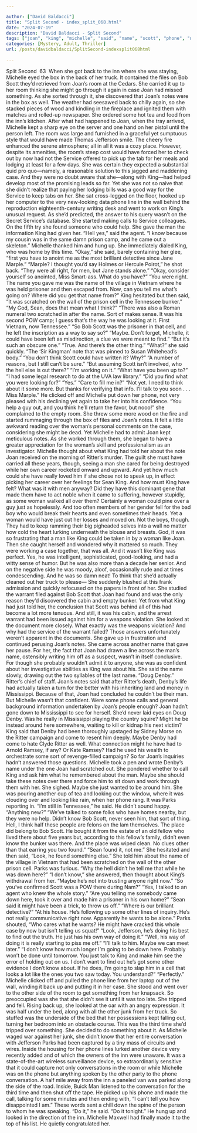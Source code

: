 ```yaml
---

author: ["David Baldacci"]
title: "Split Second - index_split_068.html"
date: "2024-07-19"
description: "David Baldacci - Split Second"
tags: ["joan", "king", "michelle", "said", "name", "scott", "phone", "note", "yet", "room", "could", "man", "know", "back", "might", "case", "think", "maybe", "woman", "inn", "bob", "something", "made", "service", "way"]
categories: [Mystery, Adult, Thriller]
url: /posts/davidbaldacci/SplitSecond-indexsplit068html

---
```



Split Second
		 63 
When she got back to the inn where she was staying, Michelle eyed the box in the back of her truck. It contained the files on Bob Scott they’d retrieved from Joan’s room at the Cedars. She carried it up to her room thinking she might go through it again in case Joan had missed something. As she sorted through it, she discovered that Joan’s notes were in the box as well.
The weather had seesawed back to chilly again, so she stacked pieces of wood and kindling in the fireplace and ignited them with matches and rolled-up newspaper. She ordered some hot tea and food from the inn’s kitchen. After what had happened to Joan, when the tray arrived, Michelle kept a sharp eye on the server and one hand on her pistol until the person left. The room was large and furnished in a graceful yet sumptuous style that would have made Thomas Jefferson smile. The cheery fire enhanced the serene atmosphere; all in all it was a cozy place. However, despite its amenities, the room’s steep cost would have forced her to check out by now had not the Service offered to pick up the tab for her meals and lodging at least for a few days. She was certain they expected a substantial quid pro quo—namely, a reasonable solution to this jagged and maddening case. And they were no doubt aware that she—along with King—had helped develop most of the promising leads so far. Yet she was not so naive that she didn’t realize that paying her lodging bills was a good way for the Service to keep tabs on her.
She sat cross-legged on the floor, hooked up her computer to the very new-looking data phone line in the wall behind the reproduction eighteenth-century writing desk and went to work on King’s unusual request. As she’d predicted, the answer to his query wasn’t on the Secret Service’s database. She started making calls to Service colleagues. On the fifth try she found someone who could help. She gave the man the information King had given her.
“Hell yes,” said the agent. “I know because my cousin was in the same damn prison camp, and he came out a skeleton.”
Michelle thanked him and hung up. She immediately dialed King, who was home by this time.
“Okay,” she said, barely containing her glee, “first you have to anoint me as the most brilliant detective since Jane Marple.”
“Marple? I thought you’d say Holmes or Hercule Poirot,” he shot back.
“They were all right, for men, but Jane stands alone.”
“Okay, consider yourself so anointed, Miss Smart-ass. What do you have?”
“You were right. The name you gave me was the name of the village in Vietnam where he was held prisoner and then escaped from. Now, can you tell me what’s going on? Where did you get that name from?”
King hesitated but then said, “It was scratched on the wall of the prison cell in the Tennessee bunker.”
“My God, Sean, does that mean what I think?”
“There was also a Roman numeral two scratched in after the name. Sort of makes sense. It was his second POW camp; I guess that’s the way he was looking at it. First Vietnam, now Tennessee.”
“So Bob Scott was the prisoner in that cell, and he left the inscription as a way to say so?”
“Maybe. Don’t forget, Michelle, it could have been left as misdirection, a clue we were meant to find.”
“But it’s such an obscure one.”
“True. And there’s the other thing.”
“What?” she said quickly.
“The ‘Sir Kingman’ note that was pinned to Susan Whitehead’s body.”
“You don’t think Scott could have written it? Why?”
“A number of reasons, but I still can’t be sure.”
“But assuming Scott isn’t involved, who the hell else is out there?”
“I’m working on it.”
“What have you been up to?”
“I had some legal research to do at the UVA law library.”
“Did you find what you were looking for?”
“Yes.”
“Care to fill me in?”
“Not yet. I need to think about it some more. But thanks for verifying that info. I’ll talk to you soon . . . Miss Marple.” He clicked off and Michelle put down her phone, not very pleased with his declining yet again to take her into his confidence.
“You help a guy out, and you think he’ll return the favor, but nooo!” she complained to the empty room.
She threw some more wood on the fire and started rummaging through the box of files and Joan’s notes.
It felt a little awkward reading over the woman’s personal comments on the case, considering she might be dead. Yet Michelle had to admit Joan kept meticulous notes. As she worked through them, she began to have a greater appreciation for the woman’s skill and professionalism as an investigator. Michelle thought about what King had told her about the note Joan received on the morning of Ritter’s murder. The guilt she must have carried all these years, though, seeing a man she cared for being destroyed while her own career rocketed onward and upward. And yet how much could she have really loved him if she chose not to speak up, in effect picking her career over her feelings for Sean King. And how must King have felt?
What was it with men anyway? Did they have this dominant gene that made them have to act noble when it came to suffering, however stupidly, as some woman walked all over them? Certainly a woman could pine over a guy just as hopelessly. And too often members of her gender fell for the bad boy who would break their hearts and even sometimes their heads. Yet a woman would have just cut her losses and moved on. Not the boys, though. They had to keep ramming their big pigheaded selves into a wall no matter how cold the heart lurking underneath the blouse and breasts. God, it was so frustrating that a man like King could be taken in by a woman like Joan.
Then she caught herself and wondered why it mattered so much. They were working a case together, that was all. And it wasn’t like King was perfect. Yes, he was intelligent, sophisticated, good-looking, and had a witty sense of humor. But he was also more than a decade her senior. And on the negative side he was moody, aloof, occasionally rude and at times condescending. And he was so damn neat! To think that she’d actually cleaned out her truck to please—
She suddenly blushed at this frank admission and quickly refocused on the papers in front of her. She studied the warrant filed against Bob Scott that Joan had found and was the only reason they’d discovered the cabin and empty bunker. Yet from what King had just told her, the conclusion that Scott was behind all of this had become a lot more tenuous.
And still, it was his cabin, and the arrest warrant had been issued against him for a weapons violation. She looked at the document more closely. What exactly was the weapons violation? And why had the service of the warrant failed? Those answers unfortunately weren’t apparent in the documents.
She gave up in frustration and continued perusing Joan’s notes. She came across another name that gave her pause. For her, the fact that Joan had drawn a line across the man’s name, ostensibly writing him off as a suspect, wasn’t in itself conclusive. For though she probably wouldn’t admit it to anyone, she was as confident about her investigative abilities as King was about his.
She said the name slowly, drawing out the two syllables of the last name. “Doug Denby.” Ritter’s chief of staff. Joan’s notes said that after Ritter’s death, Denby’s life had actually taken a turn for the better with his inheriting land and money in Mississippi. Because of that, Joan had concluded he couldn’t be their man. But Michelle wasn’t that confident. Were some phone calls and general background information undertaken by Joan’s people enough? Joan hadn’t gone down to Mississippi to see for herself. She’d never laid eyes on Doug Denby. Was he really in Mississippi playing the country squire? Might he be instead around here somewhere, waiting to kill or kidnap his next victim? King said that Denby had been thoroughly upstaged by Sidney Morse on the Ritter campaign and come to resent him deeply. Maybe Denby had come to hate Clyde Ritter as well. What connection might he have had to Arnold Ramsey, if any? Or Kate Ramsey? Had he used his wealth to orchestrate some sort of revenge-filled campaign? So far Joan’s inquiries hadn’t answered those questions.
Michelle took a pen and wrote Denby’s name under the one Joan had scratched out. She pondered whether to call King and ask him what he remembered about the man. Maybe she should take these notes over there and force him to sit down and work through them with her. She sighed. Maybe she just wanted to be around him. She was pouring another cup of tea and looking out the window, where it was clouding over and looking like rain, when her phone rang.
It was Parks reporting in. “I’m still in Tennessee,” he said. He didn’t sound happy.
“Anything new?”
“We’ve talked to some folks who have homes nearby, but they were no help. Didn’t know Bob Scott, never seen him, that sort of thing. Hell, I think half these people are felons on the lam themselves. The place did belong to Bob Scott. He bought it from the estate of an old fellow who lived there about five years but, according to this fellow’s family, didn’t even know the bunker was there. And the place was wiped clean. No clues other than that earring you two found.”
“Sean found it, not me.” She hesitated and then said, “Look, he found something else.” She told him about the name of the village in Vietnam that had been scratched on the wall of the other prison cell.
Parks was furious. “Why the hell didn’t he tell me that while he was down here?”
“I don’t know,” she answered, then thought about King’s withdrawal from her. “Maybe he’s not into trusting anyone right now.”
“So you’ve confirmed Scott was a POW there during Nam?”
“Yes, I talked to an agent who knew the whole story.”
“Are you telling me somebody came down here, took it over and made him a prisoner in his own home?”
“Sean said it might have been a trick, to throw us off.”
“Where is our brilliant detective?”
“At his house. He’s following up some other lines of inquiry. He’s not really communicative right now. Apparently he wants to be alone.”
Parks shouted, “Who cares what he wants? He might have cracked this whole case by now but isn’t telling us squat!”
“Look, Jefferson, he’s doing his best to find out the truth. He just has his own way of doing it.”
“Well, his way of doing it is really starting to piss me off.”
“I’ll talk to him. Maybe we can meet later.”
“I don’t know how much longer I’m going to be down here. Probably won’t be done until tomorrow. You just talk to King and make him see the error of holding out on us. I don’t want to find out he’s got some other evidence I don’t know about. If he does, I’m going to slap him in a cell that looks a lot like the ones you two saw today. You understand?”
“Perfectly.”
Michelle clicked off and pulled the phone line from her laptop out of the wall, winding it back up and putting it in her case. She stood and went over to the other side of the room to get something from her knapsack. So preoccupied was she that she didn’t see it until it was too late. She tripped and fell. Rising back up, she looked at the oar with an angry expression. It was half under the bed, along with all the other junk from her truck. So stuffed was the underside of the bed that her possessions kept falling out, turning her bedroom into an obstacle course. This was the third time she’d tripped over something. She decided to do something about it.
As Michelle waged war against her junk, she didn’t know that her entire conversation with Jefferson Parks had been captured by a tiny mass of circuits and wires. Inside the housing for her phone lines lurked another device very recently added and of which the owners of the inn were unaware. It was a state-of-the-art wireless surveillance device, so extraordinarily sensitive that it could capture not only conversations in the room or while Michelle was on the phone but anything spoken by the other party to the phone conversation.
A half mile away from the inn a paneled van was parked along the side of the road. Inside, Buick Man listened to the conversation for the third time and then shut off the tape. He picked up his phone and made the call, talking for some minutes and then ending with, “I can’t tell you how disappointed I am.”
These words sent a chill down the spine of the person to whom he was speaking.
“Do it,” he said. “Do it tonight.”
He hung up and looked in the direction of the inn. Michelle Maxwell had finally made it to the top of his list. He quietly congratulated her.
